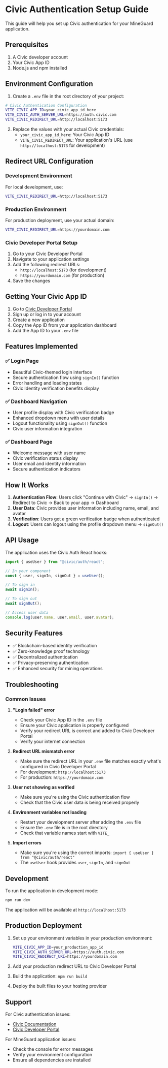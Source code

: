 # Civic Authentication Setup Guide

This guide will help you set up Civic authentication for your MineGuard application.

## Prerequisites

1. A Civic developer account
2. Your Civic App ID
3. Node.js and npm installed

## Environment Configuration

1. Create a `.env` file in the root directory of your project:

```bash
# Civic Authentication Configuration
VITE_CIVIC_APP_ID=your_civic_app_id_here
VITE_CIVIC_AUTH_SERVER_URL=https://auth.civic.com
VITE_CIVIC_REDIRECT_URL=http://localhost:5173
```

2. Replace the values with your actual Civic credentials:
   - `your_civic_app_id_here`: Your Civic App ID
   - `VITE_CIVIC_REDIRECT_URL`: Your application's URL (use `http://localhost:5173` for development)

## Redirect URL Configuration

### Development Environment
For local development, use:
```bash
VITE_CIVIC_REDIRECT_URL=http://localhost:5173
```

### Production Environment
For production deployment, use your actual domain:
```bash
VITE_CIVIC_REDIRECT_URL=https://yourdomain.com
```

### Civic Developer Portal Setup
1. Go to your Civic Developer Portal
2. Navigate to your application settings
3. Add the following redirect URLs:
   - `http://localhost:5173` (for development)
   - `https://yourdomain.com` (for production)
4. Save the changes

## Getting Your Civic App ID

1. Go to [Civic Developer Portal](https://developer.civic.com)
2. Sign up or log in to your account
3. Create a new application
4. Copy the App ID from your application dashboard
5. Add the App ID to your `.env` file

## Features Implemented

### ✅ Login Page
- Beautiful Civic-themed login interface
- Secure authentication flow using `signIn()` function
- Error handling and loading states
- Civic Identity verification benefits display

### ✅ Dashboard Navigation
- User profile display with Civic verification badge
- Enhanced dropdown menu with user details
- Logout functionality using `signOut()` function
- Civic user information integration

### ✅ Dashboard Page
- Welcome message with user name
- Civic verification status display
- User email and identity information
- Secure authentication indicators

## How It Works

1. **Authentication Flow**: Users click "Continue with Civic" → `signIn()` → Redirect to Civic → Back to your app → Dashboard
2. **User Data**: Civic provides user information including name, email, and avatar
3. **Verification**: Users get a green verification badge when authenticated
4. **Logout**: Users can logout using the profile dropdown menu → `signOut()`

## API Usage

The application uses the Civic Auth React hooks:

```typescript
import { useUser } from "@civic/auth/react";

// In your component
const { user, signIn, signOut } = useUser();

// To sign in
await signIn();

// To sign out
await signOut();

// Access user data
console.log(user.name, user.email, user.avatar);
```

## Security Features

- ✅ Blockchain-based identity verification
- ✅ Zero-knowledge proof technology
- ✅ Decentralized authentication
- ✅ Privacy-preserving authentication
- ✅ Enhanced security for mining operations

## Troubleshooting

### Common Issues

1. **"Login failed" error**
   - Check your Civic App ID in the `.env` file
   - Ensure your Civic application is properly configured
   - Verify your redirect URL is correct and added to Civic Developer Portal
   - Verify your internet connection

2. **Redirect URL mismatch error**
   - Make sure the redirect URL in your `.env` file matches exactly what's configured in Civic Developer Portal
   - For development: `http://localhost:5173`
   - For production: `https://yourdomain.com`

3. **User not showing as verified**
   - Make sure you're using the Civic authentication flow
   - Check that the Civic user data is being received properly

4. **Environment variables not loading**
   - Restart your development server after adding the `.env` file
   - Ensure the `.env` file is in the root directory
   - Check that variable names start with `VITE_`

5. **Import errors**
   - Make sure you're using the correct imports: `import { useUser } from "@civic/auth/react"`
   - The `useUser` hook provides `user`, `signIn`, and `signOut`

## Development

To run the application in development mode:

```bash
npm run dev
```

The application will be available at `http://localhost:5173`

## Production Deployment

1. Set up your environment variables in your production environment:
   ```bash
   VITE_CIVIC_APP_ID=your_production_app_id
   VITE_CIVIC_AUTH_SERVER_URL=https://auth.civic.com
   VITE_CIVIC_REDIRECT_URL=https://yourdomain.com
   ```

2. Add your production redirect URL to Civic Developer Portal
3. Build the application: `npm run build`
4. Deploy the built files to your hosting provider

## Support

For Civic authentication issues:
- [Civic Documentation](https://docs.civic.com)
- [Civic Developer Portal](https://developer.civic.com)

For MineGuard application issues:
- Check the console for error messages
- Verify your environment configuration
- Ensure all dependencies are installed 